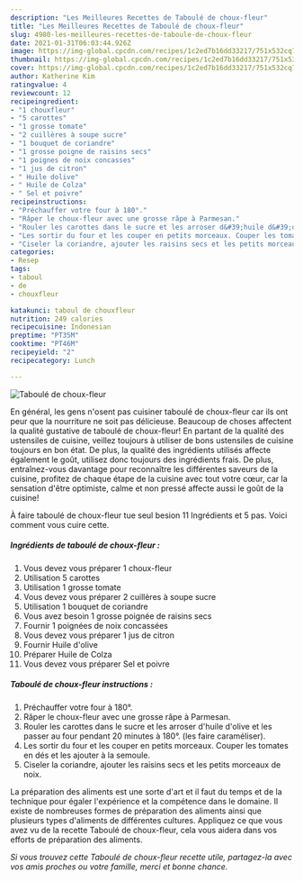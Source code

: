 ```yaml
---
description: "Les Meilleures Recettes de Taboulé de choux-fleur"
title: "Les Meilleures Recettes de Taboulé de choux-fleur"
slug: 4980-les-meilleures-recettes-de-taboule-de-choux-fleur
date: 2021-01-31T06:03:44.926Z
image: https://img-global.cpcdn.com/recipes/1c2ed7b16dd33217/751x532cq70/taboule-de-choux-fleur-photo-principale-de-la-recette.jpg
thumbnail: https://img-global.cpcdn.com/recipes/1c2ed7b16dd33217/751x532cq70/taboule-de-choux-fleur-photo-principale-de-la-recette.jpg
cover: https://img-global.cpcdn.com/recipes/1c2ed7b16dd33217/751x532cq70/taboule-de-choux-fleur-photo-principale-de-la-recette.jpg
author: Katherine Kim
ratingvalue: 4
reviewcount: 12
recipeingredient:
- "1 chouxfleur"
- "5 carottes"
- "1 grosse tomate"
- "2 cuillères à soupe sucre"
- "1 bouquet de coriandre"
- "1 grosse poigne de raisins secs"
- "1 poignes de noix concasses"
- "1 jus de citron"
- " Huile dolive"
- " Huile de Colza"
- " Sel et poivre"
recipeinstructions:
- "Préchauffer votre four à 180°."
- "Râper le choux-fleur avec une grosse râpe à Parmesan."
- "Rouler les carottes dans le sucre et les arroser d&#39;huile d&#39;olive et les passer au four pendant 20 minutes à 180°. (les faire caraméliser)."
- "Les sortir du four et les couper en petits morceaux. Couper les tomates en dés et les ajouter à la semoule."
- "Ciseler la coriandre, ajouter les raisins secs et les petits morceaux de noix."
categories:
- Resep
tags:
- taboul
- de
- chouxfleur

katakunci: taboul de chouxfleur 
nutrition: 249 calories
recipecuisine: Indonesian
preptime: "PT35M"
cooktime: "PT46M"
recipeyield: "2"
recipecategory: Lunch

---
```



![Taboulé de choux-fleur](https://img-global.cpcdn.com/recipes/1c2ed7b16dd33217/751x532cq70/taboule-de-choux-fleur-photo-principale-de-la-recette.jpg)

En général, les gens n'osent pas cuisiner taboulé de choux-fleur car ils ont peur que la nourriture ne soit pas délicieuse. Beaucoup de choses affectent la qualité gustative de taboulé de choux-fleur! En partant de la qualité des ustensiles de cuisine, veillez toujours à utiliser de bons ustensiles de cuisine toujours en bon état. De plus, la qualité des ingrédients utilisés affecte également le goût, utilisez donc toujours des ingrédients frais. De plus, entraînez-vous davantage pour reconnaître les différentes saveurs de la cuisine, profitez de chaque étape de la cuisine avec tout votre cœur, car la sensation d'être optimiste, calme et non pressé affecte aussi le goût de la cuisine!

<!--inarticleads1-->

À faire taboulé de choux-fleur tue seul besion 11 Ingrédients et 5 pas. Voici comment vous cuire cette.

##### Ingrédients de taboulé de choux-fleur :

1. Vous devez vous préparer 1 choux-fleur
1. Utilisation 5 carottes
1. Utilisation 1 grosse tomate
1. Vous devez vous préparer 2 cuillères à soupe sucre
1. Utilisation 1 bouquet de coriandre
1. Vous avez besoin 1 grosse poignée de raisins secs
1. Fournir 1 poignées de noix concassées
1. Vous devez vous préparer 1 jus de citron
1. Fournir  Huile d&#39;olive
1. Préparer  Huile de Colza
1. Vous devez vous préparer  Sel et poivre




<!--inarticleads2-->

##### Taboulé de choux-fleur instructions :

1. Préchauffer votre four à 180°.
1. Râper le choux-fleur avec une grosse râpe à Parmesan.
1. Rouler les carottes dans le sucre et les arroser d&#39;huile d&#39;olive et les passer au four pendant 20 minutes à 180°. (les faire caraméliser).
1. Les sortir du four et les couper en petits morceaux. Couper les tomates en dés et les ajouter à la semoule.
1. Ciseler la coriandre, ajouter les raisins secs et les petits morceaux de noix.




<!--inarticleads1-->

<p>
La préparation des aliments est une sorte d'art et il faut du temps et de la technique pour égaler l'expérience et la compétence dans le domaine. Il existe de nombreuses formes de préparation des aliments ainsi que plusieurs types d'aliments de différentes cultures. Appliquez ce que vous avez vu de la recette Taboulé de choux-fleur, cela vous aidera dans vos efforts de préparation des aliments.
</p>

<p>
<i>Si vous trouvez cette Taboulé de choux-fleur recette utile, partagez-la avec vos amis proches ou votre famille, merci et bonne chance.</i>
</p>
